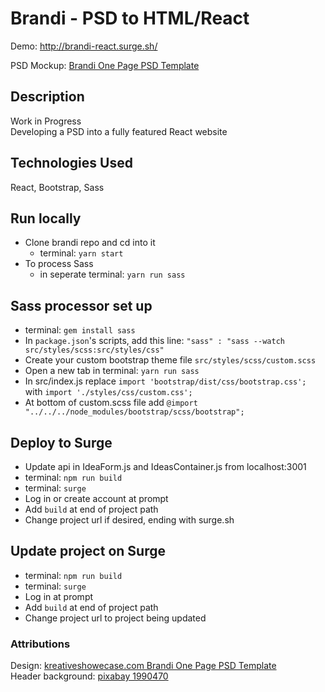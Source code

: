 # Brandi - PSD to HTML/React

Demo: http://brandi-react.surge.sh/

PSD Mockup: [Brandi One Page PSD Template](http://kreativeshowcase.com/2014/03/freebie-brandi-creative-one-page-multi-purpose-psd-template/)

## Description

Work in Progress\
Developing a PSD into a fully featured React website

## Technologies Used

React, Bootstrap, Sass

## Run locally

* Clone brandi repo and cd into it
    * terminal: `yarn start`
* To process Sass
    * in seperate terminal: `yarn run sass`

## Sass processor set up

* terminal: `gem install sass`
* In `package.json`'s scripts, add this line: `"sass" : "sass --watch src/styles/scss:src/styles/css"`
* Create your custom bootstrap theme file `src/styles/scss/custom.scss`
* Open a new tab in terminal: `yarn run sass`
* In src/index.js replace `import 'bootstrap/dist/css/bootstrap.css';` with `import './styles/css/custom.css';`
* At bottom of custom.scss file add `@import "../../../node_modules/bootstrap/scss/bootstrap";`

## Deploy to Surge

* Update api in IdeaForm.js and IdeasContainer.js from localhost:3001
* terminal: `npm run build`
* terminal: `surge`
* Log in or create account at prompt
* Add `build` at end of project path
* Change project url if desired, ending with surge.sh

## Update project on Surge

* terminal: `npm run build`
* terminal: `surge`
* Log in at prompt
* Add `build` at end of project path
* Change project url to project being updated

### Attributions
Design: [kreativeshowecase.com Brandi One Page PSD Template](http://kreativeshowcase.com/2014/03/freebie-brandi-creative-one-page-multi-purpose-psd-template/)\
Header background: [pixabay 1990470](https://pixabay.com/en/filter-square-instagram-texture-1990470/)


